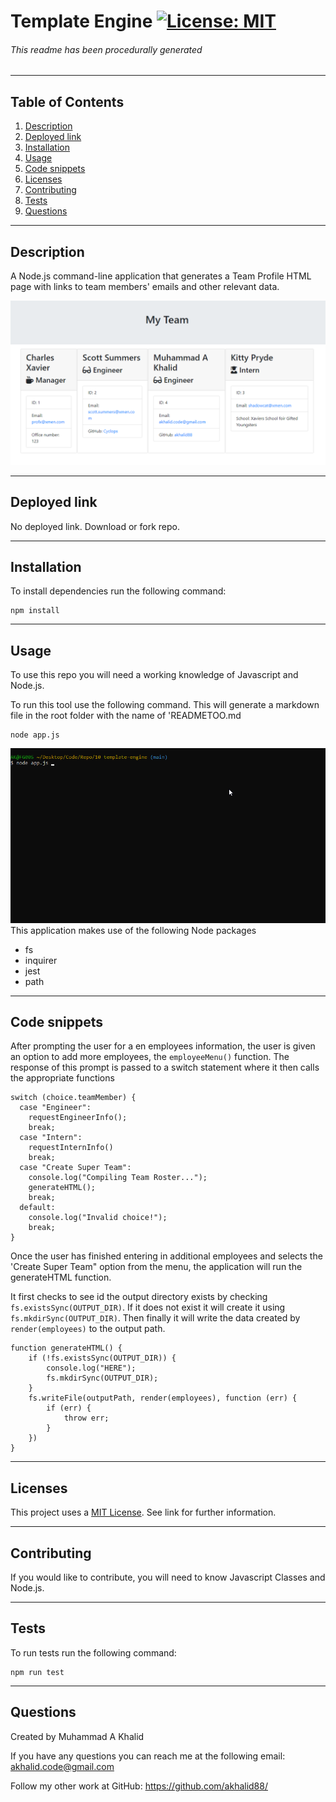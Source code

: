 # Template Engine  [![License: MIT](https://img.shields.io/badge/License-MIT-yellow.svg)](https://opensource.org/licenses/MIT) 
###### This readme has been procedurally generated 

-----------------------
## Table of Contents
1. [Description](#description)
2. [Deployed link](#deployed-link)
3. [Installation](#installation)
4. [Usage](#usage)
5. [Code snippets](#code-snippets)
6. [Licenses](#licenses)
7. [Contributing](#contributing)
8. [Tests](#tests)
9. [Questions](#questions)

-----------------------
## Description
A Node.js command-line application that generates a Team Profile HTML page with links to team members' emails and other relevant data.

![Main](assets/main.png)

-----------------------
## Deployed link
No deployed link. Download or fork repo.

-----------------------
## Installation
To install dependencies run the following command:
```
npm install
```

-----------------------
## Usage
To use this repo you will need a working knowledge of Javascript and Node.js. 

To run this tool use the following command. This will generate a markdown file in the root folder with the name of 'READMETOO.md

```
node app.js
```
![Gif](assets/usage.gif)
This application makes use of the following Node packages
- fs
- inquirer
- jest
- path

-----------------------
## Code snippets

After prompting the user for a en employees information, the user is given an option to add more employees, the `employeeMenu()` function. The response of this prompt is passed to a switch statement where it then calls the appropriate functions

```
switch (choice.teamMember) {
  case "Engineer":
    requestEngineerInfo();
    break;
  case "Intern":
    requestInternInfo()
    break;
  case "Create Super Team":
    console.log("Compiling Team Roster...");
    generateHTML();
    break;
  default:
    console.log("Invalid choice!");
    break;
}
```

Once the user has finished entering in additional employees and selects the 'Create Super Team" option from the menu, the application will run the generateHTML function. 

It first checks to see id the output directory exists by checking `fs.existsSync(OUTPUT_DIR)`. If it does not exist it will create it using `fs.mkdirSync(OUTPUT_DIR)`. Then finally it will write the data created by `render(employees)` to the output path.

```
function generateHTML() {
	if (!fs.existsSync(OUTPUT_DIR)) {
		console.log("HERE");
		fs.mkdirSync(OUTPUT_DIR);
	}
	fs.writeFile(outputPath, render(employees), function (err) {
		if (err) {
			throw err;
		}
	})
}
```

-----------------------
## Licenses
This project uses a [MIT License](https://opensource.org/licenses/MIT). See link for further information.

-----------------------
## Contributing
If you would like to contribute, you will need to know Javascript Classes and Node.js.

-----------------------
## Tests
To run tests run the following command:
```
npm run test
```

-----------------------
## Questions
Created by Muhammad A Khalid

If you have any questions you can reach me at the following email: [akhalid.code@gmail.com](mailto:akhalid.code@gmail.com)

Follow my other work at GitHub: https://github.com/akhalid88/
